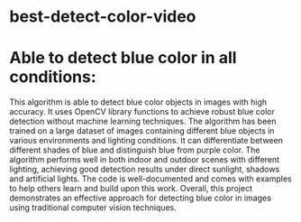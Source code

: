 # best-detect-color-video
# Able to detect blue color in all conditions:

This algorithm is able to detect blue color objects in images with high accuracy. It uses OpenCV library functions to achieve robust blue color detection without machine learning techniques. The algorithm has been trained on a large dataset of images containing different blue objects in various environments and lighting conditions. It can differentiate between different shades of blue and distinguish blue from purple color. The algorithm performs well in both indoor and outdoor scenes with different lighting, achieving good detection results under direct sunlight, shadows and artificial lights. The code is well-documented and comes with examples to help others learn and build upon this work. Overall, this project demonstrates an effective approach for detecting blue color in images using traditional computer vision techniques.
